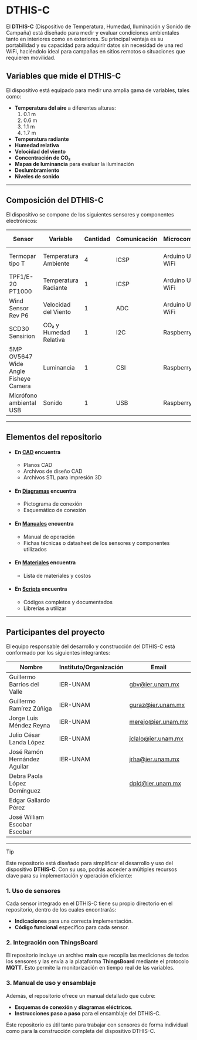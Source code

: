 # DTHIS-C

El **DTHIS-C** (Dispositivo de Temperatura, Humedad, Iluminación y Sonido de Campaña) está diseñado para medir y evaluar condiciones ambientales tanto en interiores como en exteriores. Su principal ventaja es su portabilidad y su capacidad para adquirir datos sin necesidad de una red WiFi, haciéndolo ideal para campañas en sitios remotos o situaciones que requieren movilidad.

## Variables que mide el DTHIS-C

El dispositivo está equipado para medir una amplia gama de variables, tales como:

- **Temperatura del aire** a diferentes alturas:
  1. 0.1 m
  2. 0.6 m
  3. 1.1 m
  4. 1.7 m
- **Temperatura radiante**
- **Humedad relativa**
- **Velocidad del viento**
- **Concentración de CO₂**
- **Mapas de luminancia** para evaluar la iluminación
- **Deslumbramiento**
- **Niveles de sonido**

---

## Composición del DTHIS-C

El dispositivo se compone de los siguientes sensores y componentes electrónicos:

| **Sensor**                                    | **Variable**                       | **Cantidad** | **Comunicación** | **Microcontrolador**     | **Acondicionador de señal**  |
|-----------------------------------------------|------------------------------------|--------------|------------------|--------------------------|------------------------------|
| Termopar tipo T                               | Temperatura Ambiente               | 4            | ICSP             | Arduino UNO R4 WiFi      | PWFusion SEN-30007 MAX31856	 |
| TPF1/E-20 PT1000                              | Temperatura Radiante               | 1            | ICSP             | Arduino UNO R4 WiFi      | Adafruit PT1000 RTD-MAX31865 |
| Wind Sensor Rev P6                            | Velocidad del Viento		     | 1            | ADC              | Arduino UNO R4 WiFi      |				 |
| SCD30 Sensirion                               | CO₂ y Humedad Relativa             | 1            | I2C              | Raspberry Pi 4           |				 |
| 5MP OV5647 Wide Angle Fisheye Camera          | Luminancia                         | 1            | CSI              | Raspberry Pi 4           |				 |
| Micrófono ambiental USB                       | Sonido                             | 1            | USB              | Raspberry Pi 4           |                              |


---


## Elementos del repositorio
 
-  #### En [**CAD**](https://github.com/lata-mas/DTHIS-C_JoseRra/tree/main/CAD) encuentra
	-  Planos CAD
	-  Archivos de diseño CAD
	-  Archivos STL para impresión 3D

 - #### En [**Diagramas**](https://github.com/lata-mas/DTHIS-C_JoseRra/tree/main/Diagramas) encuentra
	- Pictograma de conexión
	- Esquemático de conexión

 - #### En [**Manuales**](https://github.com/lata-mas/DTHIS-C_JoseRra/tree/main/Manuales) encuentra
	-  Manual de operación
   	-  Fichas técnicas o datasheet de los sensores y componentes utilizados

 -  #### En [**Materiales**](https://github.com/lata-mas/DTHIS-C_JoseRra/tree/main/Materiales) encuentra
	-  Lista de materiales y costos

 -  #### En [**Scripts**](https://github.com/lata-mas/DTHIS-C_JoseRra/tree/main/Scripts) encuentra
	- Códigos completos y documentados
	- Librerías a utilizar


---


## Participantes del proyecto

El equipo responsable del desarrollo y construcción del DTHIS-C está conformado por los siguientes integrantes:

| **Nombre**                   | **Instituto/Organización** | **Email**             |
|------------------------------|----------------------------|-----------------------|
| Guillermo Barrios del Valle  | IER-UNAM                   | gbv@ier.unam.mx       |
| Guillermo Ramírez Zúñiga     | IER-UNAM                   | guraz@ier.unam.mx     |
| Jorge Luis Méndez Reyna      | IER-UNAM                   | merejo@ier.unam.mx    |
| Julio César Landa López      | IER-UNAM                   | jclalo@ier.unam.mx    |
| José Ramón Hernández Aguilar | IER-UNAM                   | jrha@ier.unam.mx      |
| Debra Paola López Domínguez  |                            | dpld@ier.unam.mx      |
| Edgar Gallardo Pérez         |                            |                       |
| José William Escobar Escobar |                            |                       |

---

> [!Tip]
> Este repositorio está diseñado para simplificar el desarrollo y uso del dispositivo **DTHIS-C**. Con su uso, podrás acceder a múltiples recursos clave para su implementación y operación eficiente:
> 
> ### 1. Uso de sensores
> Cada sensor integrado en el DTHIS-C tiene su propio directorio en el repositorio, dentro de los cuales encontrarás:
> - **Indicaciones** para una correcta implementación.
> - **Código funcional** específico para cada sensor.
>
> ### 2. Integración con ThingsBoard
> El repositorio incluye un archivo **main** que recopila las mediciones de todos los sensores y las envía a la plataforma **ThingsBoard** mediante el protocolo **MQTT**. Esto permite la monitorización en tiempo real de las variables.
>
> ### 3. Manual de uso y ensamblaje
> Además, el repositorio ofrece un manual detallado que cubre:
> - **Esquemas de conexión** y **diagramas eléctricos**.
> - **Instrucciones paso a paso** para el ensamblaje del DTHIS-C.
>
> 
> Este repositorio es útil tanto para trabajar con sensores de forma individual como para la construcción completa del dispositivo DTHIS-C.

